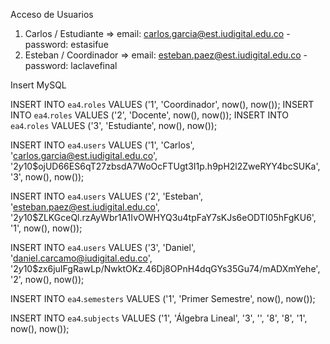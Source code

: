 Acceso de Usuarios 
1. Carlos / Estudiante => email: carlos.garcia@est.iudigital.edu.co - password: estasifue
2. Esteban / Coordinador => email: esteban.paez@est.iudigital.edu.co - password: laclavefinal

Insert MySQL

INSERT INTO `ea4`.`roles`  VALUES ('1', 'Coordinador', now(), now());
INSERT INTO `ea4`.`roles`  VALUES ('2', 'Docente', now(), now());
INSERT INTO `ea4`.`roles`  VALUES ('3', 'Estudiante', now(), now());

INSERT INTO `ea4`.`users`  VALUES ('1', 'Carlos', 'carlos.garcia@est.iudigital.edu.co', '$2y$10$ojUD66ES6qT27zbsdA7WoOcFTUgt3I1p.h9pH2l2ZweRYY4bcSUKa', '3', now(), now());

INSERT INTO `ea4`.`users`  VALUES ('2', 'Esteban', 'esteban.paez@est.iudigital.edu.co', '$2y$10$ZLKGceQl.rzAyWbr1A1IvOWHYQ3u4tpFaY7sKJs6eODTI05hFgKU6', '1', now(), now());

INSERT INTO `ea4`.`users`  VALUES ('3', 'Daniel', 'daniel.carcamo@iudigital.edu.co', '$2y$10$zx6juIFgRawLp/NwktOKz.46Dj8OPnH4dqGYs35Gu74/mADXmYehe', '2', now(), now());

INSERT INTO `ea4`.`semesters`  VALUES ('1', 'Primer Semestre', now(), now());

INSERT INTO `ea4`.`subjects`  VALUES ('1', 'Álgebra Lineal', '3', '', '8', '8', '1', now(), now());